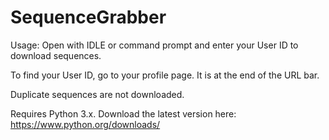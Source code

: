 # SequenceGrabber

Usage: 
Open with IDLE or command prompt and enter your User ID to download sequences.

To find your User ID, go to your profile page. It is at the end of the URL bar.

Duplicate sequences are not downloaded.


Requires Python 3.x. Download the latest version here: https://www.python.org/downloads/
